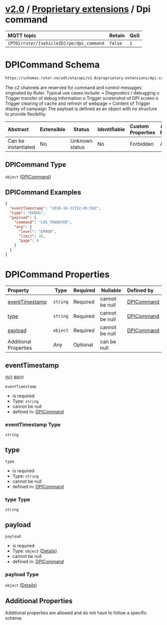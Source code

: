 # [v2.0](../../README.md) / [Proprietary extensions](README.md) / Dpi command 
 
MQTT topic                                          | Retain   | QoS 
| :------------------------------------------------ | -------- | -------- |
```{PTO}/ruter/{vehicleID}/pe/dpi_command```  | ```false``` | ```1```

# DPICommand Schema

```txt
https://schemas.ruter.no/adt/ota/api/v2.0/proprietary-extensions/dpi-command.json
```

The c2 channels are reserved for command and control messages originated by Ruter. Typical use cases include: • Diagnostics / debugging o Trigger transfer of debug information o Trigger screenshot of DPI screen o Trigger clearing of cache and refresh of webpage • Content of Trigger display of campaign The payload is defined as an object with no structure to provide flexibility.


| Abstract            | Extensible | Status         | Identifiable | Custom Properties | Additional Properties | Access Restrictions | Defined In                                                                                      |
| :------------------ | ---------- | -------------- | ------------ | :---------------- | --------------------- | ------------------- | ----------------------------------------------------------------------------------------------- |
| Can be instantiated | No         | Unknown status | No           | Forbidden         | Allowed               | none                | [dpi-command.json](../../schema/proprietary-extensions/dpi-command.json "open original schema") |

## DPICommand Type

`object` ([DPICommand](dpi-command.md))

## DPICommand Examples

```json
{
  "eventTimestamp": "2018-10-31T12:45:50Z",
  "type": "DEBUG",
  "payload": {
    "command": "LOG_TRANSFER",
    "arg": {
      "level": "ERROR",
      "limit": 10,
      "page": 0
    }
  }
}
```

# DPICommand Properties

| Property                          | Type     | Required | Nullable       | Defined by                                                                                                       |
| :-------------------------------- | -------- | -------- | -------------- | :--------------------------------------------------------------------------------------------------------------- |
| [eventTimestamp](#eventtimestamp) | `string` | Required | cannot be null | [DPICommand](dpi-command-properties-eventtimestamp.md "\#/properties/eventTimestamp#/properties/eventTimestamp") |
| [type](#type)                     | `string` | Required | cannot be null | [DPICommand](dpi-command-properties-type.md "\#/properties/type#/properties/type")                               |
| [payload](#payload)               | `object` | Required | cannot be null | [DPICommand](dpi-command-properties-payload.md "\#/properties/payload#/properties/payload")                      |
| Additional Properties             | Any      | Optional | can be null    |                                                                                                                  |

## eventTimestamp

ISO 8601


`eventTimestamp`

-   is required
-   Type: `string`
-   cannot be null
-   defined in: [DPICommand](dpi-command-properties-eventtimestamp.md "\#/properties/eventTimestamp#/properties/eventTimestamp")

### eventTimestamp Type

`string`

## type




`type`

-   is required
-   Type: `string`
-   cannot be null
-   defined in: [DPICommand](dpi-command-properties-type.md "\#/properties/type#/properties/type")

### type Type

`string`

## payload




`payload`

-   is required
-   Type: `object` ([Details](dpi-command-properties-payload.md))
-   cannot be null
-   defined in: [DPICommand](dpi-command-properties-payload.md "\#/properties/payload#/properties/payload")

### payload Type

`object` ([Details](dpi-command-properties-payload.md))

## Additional Properties

Additional properties are allowed and do not have to follow a specific schema
